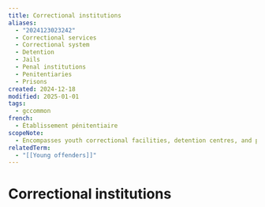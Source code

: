 ```yaml
---
title: Correctional institutions
aliases:
  - "2024123023242"
  - Correctional services
  - Correctional system
  - Detention
  - Jails
  - Penal institutions
  - Penitentiaries
  - Prisons
created: 2024-12-18
modified: 2025-01-01
tags:
  - gccommon
french:
  - Établissement pénitentiaire
scopeNote:
  - Encompasses youth correctional facilities, detention centres, and penitentiaries.
relatedTerm:
  - "[[Young offenders]]"
---
```

# Correctional institutions

